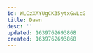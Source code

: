 ```yaml
---
id: WLCzXAYUgCK35ytxGwLcG
title: Dawn
desc: ''
updated: 1639762693868
created: 1639762693868
---
```


